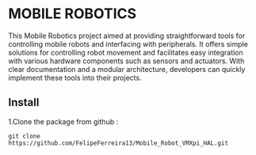 # MOBILE ROBOTICS 
This Mobile Robotics project aimed at providing straightforward tools for controlling mobile robots and interfacing with peripherals. It offers simple solutions for controlling robot movement and facilitates easy integration with various hardware components such as sensors and actuators. With clear documentation and a modular architecture, developers can quickly implement these tools into their projects. 

## Install
1.Clone the package from github :

    git clone https://github.com/FelipeFerreira13/Mobile_Robot_VMXpi_HAL.git
